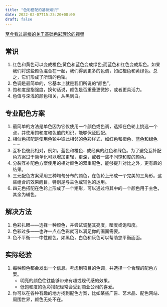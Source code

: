 ```yaml
---
title: "色彩搭配的基础知识"
date: 2022-02-07T15:25:20+08:00
draft: false
---
```


[至今看过最棒的关于基础色彩理论的视频](https://www.bilibili.com/video/BV1t7411o79q/)

## 常识

1. 红色和黄色可以变成橙色;黄色和蓝色变成绿色;而蓝色和红色变成紫色。如果我们将这些颜色混合在一起，我们得到更多的色调，如红橙色和黄绿色。总之，它们形成了所谓的色轮。
2. 色调是最简单的，它基本上就是我们所说的“颜色”。
3. 饱和度是指强度，换句话说，颜色是否重叠更微妙，或者更具活力。
4. 色值与深浅的颜色相关，从黑到白。

## 专业配色方案

1. 最简单的方法是单色因为它仅使用一个颜色或色调，选择在色轮上挑选一个点，并使用饱和度和色值的知识，能够保证匹配。
2. 相似色搭配是使用色轮中彼此相邻的色彩样式，如红色和橙色、蓝色和绿色······
3. 互补色彼此相对，例如，蓝色和橙色...或经典的红色和绿色。为了避免互补配色方案过于简单化可以增加更轻，更深，或者一些不同饱和度的颜色。
4. 分裂互补配色方案使用的相对颜色的双重配色，能够提升对比之外，更有趣的结果。
5. 三元配色方案采用三种均匀分布的颜色，在色轮上形成一个完美的三角形。这些组合的效果醒目，特别是与主色或辅色的运用。
6. 四元色搭配在色轮上形成了一个矩形，可以通过将其中的一个颜色用于主色，其余为辅色。 

## 解决方法

1. 色彩扎眼——选择一种颜色，并尝试调整其亮度，暗度或饱和度。
2. 色彩过多——也许一点点色彩就可以满足你的画面需要。
3. 色不平衡——中性颜色，如黑色，白色和灰色可以帮助您平衡画面。

## 实际经验

1. 每种颜色都会发出一个信息。考虑到项目的色调，并选择一个合理的配色方案。
    - 明亮的颜色往往能够带来有趣或现代感的效果。
    - 低饱和度的色彩搭配经常会受到商业公司的喜爱。
2. 你可以在各种有趣的地方找到配色方案，比如某些广告、艺术品、配色网站、周围世界，颜色无处不在。